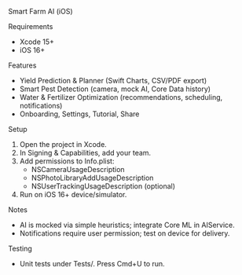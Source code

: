 Smart Farm AI (iOS)

Requirements
- Xcode 15+
- iOS 16+

Features
- Yield Prediction & Planner (Swift Charts, CSV/PDF export)
- Smart Pest Detection (camera, mock AI, Core Data history)
- Water & Fertilizer Optimization (recommendations, scheduling, notifications)
- Onboarding, Settings, Tutorial, Share

Setup
1. Open the project in Xcode.
2. In Signing & Capabilities, add your team.
3. Add permissions to Info.plist:
   - NSCameraUsageDescription
   - NSPhotoLibraryAddUsageDescription
   - NSUserTrackingUsageDescription (optional)
4. Run on iOS 16+ device/simulator.

Notes
- AI is mocked via simple heuristics; integrate Core ML in AIService.
- Notifications require user permission; test on device for delivery.

Testing
- Unit tests under Tests/. Press Cmd+U to run.


